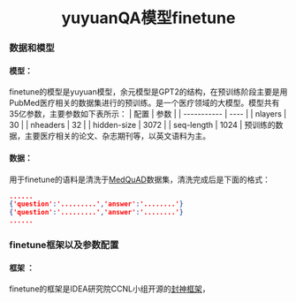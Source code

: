 # <center> yuyuanQA模型finetune
### 数据和模型
#### 模型：
finetune的模型是yuyuan模型，余元模型是GPT2的结构，在预训练阶段主要是用PubMed医疗相关的数据集进行的预训练。是一个医疗领域的大模型。模型共有35亿参数，主要参数如下表所示：
| 配置        | 参数 |
| ----------- | ---- |
| nlayers     | 30   |
| nheaders    | 32   |
| hidden-size | 3072 |
| seq-length  | 1024 |
预训练的数据，主要医疗相关的论文、杂志期刊等，以英文语料为主。
#### 数据：
用于finetune的语料是清洗于[MedQuAD](https://github.com/abachaa/MedQuAD)数据集，清洗完成后是下面的格式：
```json
......
{'question':'.........','answer':'........'}
{'question':'.........','answer':'........'}
......
```
### finetune框架以及参数配置
#### 框架 ：
finetune的框架是IDEA研究院CCNL小组开源的[封神框架](https://github.com/IDEA-CCNL/Fengshenbang-LM/tree/main/fengshen)，